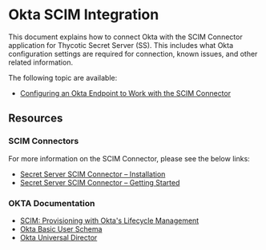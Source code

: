 [title]: # (Okta SCIM)
[tags]: # (third-party)
[priority]: # (1)
# Okta SCIM Integration

This document explains how to connect Okta with the SCIM Connector application for Thycotic Secret Server (SS). This includes what Okta configuration settings are required for connection, known issues, and other related information.

The following topic are available:

* [Configuring an Okta Endpoint to Work with the SCIM Connector](config.md)

## Resources

### SCIM Connectors

For more information on the SCIM Connector, please see the below links:

* [Secret Server SCIM Connector – Installation](../../install/index.md)
* [Secret Server SCIM Connector – Getting Started](../../config/index.md)

### OKTA Documentation

* [SCIM: Provisioning with Okta's Lifecycle Management](https://www.okta.com/integrate/documentation/scim/)
* [Okta Basic User Schema](https://www.okta.com/integrate/documentation/scim/#basic-user-schema)
* [Okta Universal Director](https://help.okta.com/en/prod/Content/Topics/Directory/About_Universal_Directory.htm)
